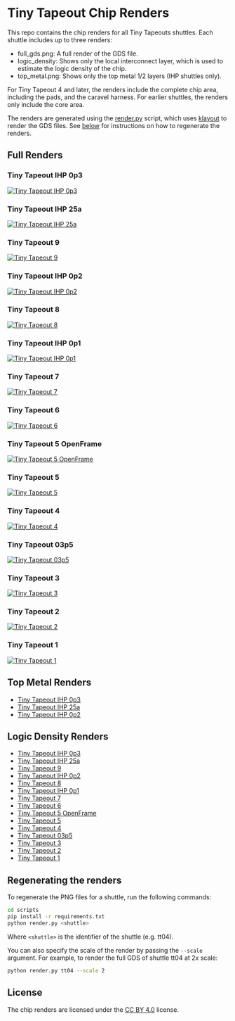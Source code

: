 # Tiny Tapeout Chip Renders

This repo contains the chip renders for all Tiny Tapeouts shuttles. Each shuttle includes up to three renders:

- full_gds.png: A full render of the GDS file.
- logic_density: Shows only the local interconnect layer, which is used to estimate the logic density of the chip.
- top_metal.png: Shows only the top metal 1/2 layers (IHP shuttles only).

For Tiny Tapeout 4 and later, the renders include the complete chip area, including the pads, and the caravel harness. For earlier shuttles, the renders only include the core area.

The renders are generated using the [render.py](scripts/render.py) script, which uses [klayout](https://www.klayout.org/) to render the GDS files. See [below](#regenerating-the-renders) for instructions on how to regenerate the renders.

## Full Renders

### Tiny Tapeout IHP 0p3

[![Tiny Tapeout IHP 0p3](shuttles/ttihp0p3/full_gds.png)](shuttles/ttihp0p3/full_gds.png)

### Tiny Tapeout IHP 25a

[![Tiny Tapeout IHP 25a](shuttles/ttihp25a/full_gds.png)](shuttles/ttihp25a/full_gds.png)

### Tiny Tapeout 9

[![Tiny Tapeout 9](shuttles/tt09/full_gds.png)](shuttles/tt09/full_gds.png)

### Tiny Tapeout IHP 0p2

[![Tiny Tapeout IHP 0p2](shuttles/ttihp0p2/full_gds.png)](shuttles/ttihp0p2/full_gds.png)

### Tiny Tapeout 8

[![Tiny Tapeout 8](shuttles/tt08/full_gds.png)](shuttles/tt08/full_gds.png)

### Tiny Tapeout IHP 0p1

[![Tiny Tapeout IHP 0p1](shuttles/ttihp0p1/full_gds.png)](shuttles/ttihp0p1/full_gds.png)

### Tiny Tapeout 7

[![Tiny Tapeout 7](shuttles/tt07/full_gds.png)](shuttles/tt07/full_gds.png)

### Tiny Tapeout 6

[![Tiny Tapeout 6](shuttles/tt06/full_gds.png)](shuttles/tt06/full_gds.png)

### Tiny Tapeout 5 OpenFrame

[![Tiny Tapeout 5 OpenFrame](shuttles/tt05of/full_gds.png)](shuttles/tt05of/full_gds.png)

### Tiny Tapeout 5

[![Tiny Tapeout 5](shuttles/tt05/full_gds.png)](shuttles/tt05/full_gds.png)

### Tiny Tapeout 4

[![Tiny Tapeout 4](shuttles/tt04/full_gds.png)](shuttles/tt04/full_gds.png)

### Tiny Tapeout 03p5

[![Tiny Tapeout 03p5](shuttles/tt03p5/full_gds.png)](shuttles/tt03p5/full_gds.png)

### Tiny Tapeout 3

[![Tiny Tapeout 3](shuttles/tt03/full_gds.png)](shuttles/tt03/full_gds.png)

### Tiny Tapeout 2

[![Tiny Tapeout 2](shuttles/tt02/full_gds.png)](shuttles/tt02/full_gds.png)

### Tiny Tapeout 1

[![Tiny Tapeout 1](shuttles/tt01/full_gds.png)](shuttles/tt01/full_gds.png)

## Top Metal Renders

* [Tiny Tapeout IHP 0p3](shuttles/ttihp0p3/top_metal.png)
* [Tiny Tapeout IHP 25a](shuttles/ttihp25a/top_metal.png)
* [Tiny Tapeout IHP 0p2](shuttles/ttihp0p2/top_metal.png)

## Logic Density Renders

* [Tiny Tapeout IHP 0p3](shuttles/ttihp0p3/logic_density.png)
* [Tiny Tapeout IHP 25a](shuttles/ttihp25a/logic_density.png)
* [Tiny Tapeout 9](shuttles/tt09/logic_density.png)
* [Tiny Tapeout IHP 0p2](shuttles/ttihp0p2/logic_density.png)
* [Tiny Tapeout 8](shuttles/tt08/logic_density.png)
* [Tiny Tapeout IHP 0p1](shuttles/ttihp0p1/logic_density.png)
* [Tiny Tapeout 7](shuttles/tt07/logic_density.png)
* [Tiny Tapeout 6](shuttles/tt06/logic_density.png)
* [Tiny Tapeout 5 OpenFrame](shuttles/tt05of/logic_density.png)
* [Tiny Tapeout 5](shuttles/tt05/logic_density.png)
* [Tiny Tapeout 4](shuttles/tt04/logic_density.png)
* [Tiny Tapeout 03p5](shuttles/tt03p5/logic_density.png)
* [Tiny Tapeout 3](shuttles/tt03/logic_density.png)
* [Tiny Tapeout 2](shuttles/tt02/logic_density.png)
* [Tiny Tapeout 1](shuttles/tt01/logic_density.png)

## Regenerating the renders

To regenerate the PNG files for a shuttle, run the following commands:

```bash
cd scripts
pip install -r requirements.txt
python render.py <shuttle>
```

Where `<shuttle>` is the identifier of the shuttle (e.g. tt04).

You can also specify the scale of the render by passing the `--scale` argument. For example, to render the full GDS of shuttle tt04 at 2x scale:

```bash
python render.py tt04 --scale 2
```

## License

The chip renders are licensed under the [CC BY 4.0](https://creativecommons.org/licenses/by/4.0/) license.

